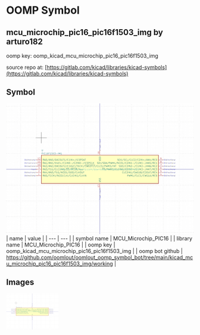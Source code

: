 # OOMP Symbol  
## mcu_microchip_pic16_pic16f1503_img  by arturo182  
  
oomp key: oomp_kicad_mcu_microchip_pic16_pic16f1503_img  
  
source repo at: [https://gitlab.com/kicad/libraries/kicad-symbols](https://gitlab.com/kicad/libraries/kicad-symbols)  
## Symbol  
  
[![working.png](working_600.png)](working.png)  
| name | value | 
| --- | --- | 
| symbol name | MCU_Microchip_PIC16 | 
| library name | MCU_Microchip_PIC16 | 
| oomp key | oomp_kicad_mcu_microchip_pic16_pic16f1503_img | 
| oomp bot github | https://github.com/oomlout/oomlout_oomp_symbol_bot/tree/main/kicad_mcu_microchip_pic16_pic16f1503_img/working | 
## Images  
  
[![working.png](working_140.png)](working.png)  
